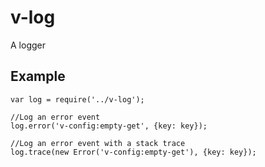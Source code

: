 # v-log

A logger

## Example

	var log = require('../v-log');

	//Log an error event
	log.error('v-config:empty-get', {key: key});

	//Log an error event with a stack trace
	log.trace(new Error('v-config:empty-get'), {key: key});
